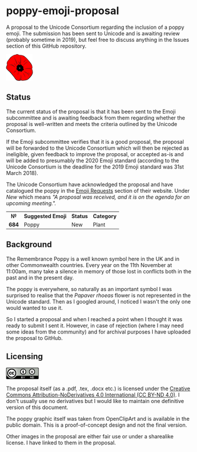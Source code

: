 # poppy-emoji-proposal
A proposal to the Unicode Consortium regarding the inclusion of a poppy emoji. The submission has been sent to Unicode and is awaiting review (probably sometime in 2019), but feel free to discuss anything in the Issues section of this GitHub repository.

<img src="https://github.com/inferno986return/poppy-emoji-proposal/blob/master/img/poppy.png" alt="Poppy proof-of-concept"/>

## Status

The current status of the proposal is that it has been sent to the Emoji subcommittee and is awaiting feedback from them regarding whether the proposal is well-written and meets the criteria outlined by the Unicode Consortium.

If the Emoji subcommittee verifies that it is a good proposal, the proposal will be forwarded to the Unicode Consortium which will then be rejected as ineligible, given feedback to improve the proposal, or accepted as-is and will be added to presumably the 2020 Emoji standard (according to the Unicode Consortium is the deadline for the 2019 Emoji standard was 31st March 2018).

The Unicode Consortium have acknowledged the proposal and have catalogued the poppy in the [Emoji Requests](https://unicode.org/emoji/emoji-requests.html) section of their website. Under *New* which means *"A proposal was received, and it is on the agenda for an upcoming meeting.".*

<table>
	<tr><th>№</th> <th>Suggested Emoji</th> <th>Status</th> <th>Category</th></tr>
	<tr><td><b>684</b></td> <td>Poppy</td> <td>New</td> <td>Plant</td></tr>
</table>

## Background

The Remembrance Poppy is a well known symbol here in the UK and in other Commonwealth countries. Every year on the 11th November at 11:00am, many take a silence in memory of those lost in conflicts both in the past and in the present day.

The poppy is everywhere, so naturally as an important symbol I was surprised to realise that the *Papaver rhoeas* flower is not represented in the Unicode standard. Then as I googled around, I noticed I wasn't the only one would wanted to use it.

So I started a proposal and when I reached a point when I thought it was ready to submit I sent it. However, in case of rejection (where I may need some ideas from the community) and for archival purposes I have uploaded the proposal to GitHub.

## Licensing

<img src="https://github.com/inferno986return/poppy-emoji-proposal/blob/master/img/ccbynd.png" alt="CC-BY-ND"/> 

The proposal itself (as a .pdf, .tex, .docx etc.) is licensed under the [Creative Commons Attribution-NoDerivatives 4.0 International (CC BY-ND 4.0)](https://creativecommons.org/licenses/by-nd/4.0/). I don't usually use no derivatives but I would like to maintain one definitive version of this document.

The poppy graphic itself was taken from OpenClipArt and is available in the public domain. This is a proof-of-concept design and not the final version.

Other images in the proposal are either fair use or under a sharealike license. I have linked to them in the proposal.